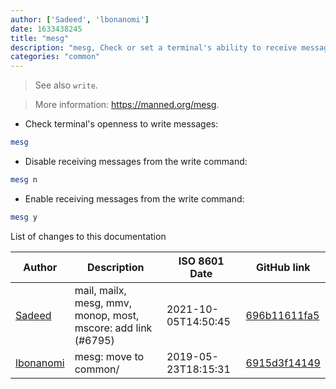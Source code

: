 ```yaml
---
author: ['Sadeed', 'lbonanomi']
date: 1633438245
title: "mesg"
description: "mesg, Check or set a terminal's ability to receive messages from other users, usually from the write command."
categories: "common"
---
```

> See also `write`.

> More information: <https://manned.org/mesg>.

- Check terminal's openness to write messages:

```bash
mesg
```

- Disable receiving messages from the write command:

```bash
mesg n
```

- Enable receiving messages from the write command:

```bash
mesg y
```
List of changes to this documentation


Author | Description | ISO 8601 Date | GitHub link
------|-----|-----|-----
[Sadeed](mailto:sadeeedw@gmail.com) | mail, mailx, mesg, mmv, monop, most, mscore: add link (#6795) | 2021-10-05T14:50:45 | [696b11611fa5](https://github.com/tldr-pages/tldr/commit/696b11611fa5c0ebd61d71d470fc2cd34b700f08)
[lbonanomi](mailto:5369016+lbonanomi@users.noreply.github.com) | mesg: move to common/ | 2019-05-23T18:15:31 | [6915d3f14149](https://github.com/tldr-pages/tldr/commit/6915d3f14149b3c26b3993706e1753dba1b818fc)

